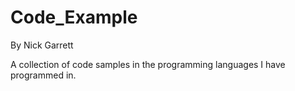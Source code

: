 # Code_Example
By Nick Garrett

A collection of code samples in the programming languages I have programmed in.

